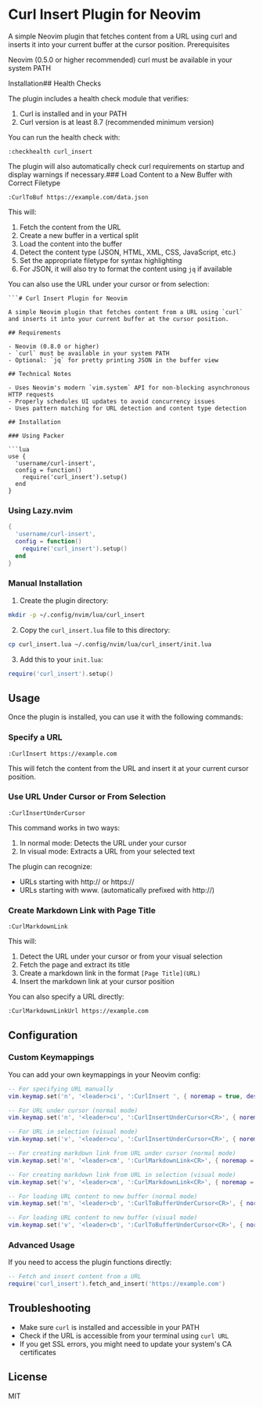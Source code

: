 # Curl Insert Plugin for Neovim
A simple Neovim plugin that fetches content from a URL using curl and inserts it into your current buffer at the cursor position.
Prerequisites

Neovim (0.5.0 or higher recommended)
curl must be available in your system PATH

Installation## Health Checks

The plugin includes a health check module that verifies:

1. Curl is installed and in your PATH
2. Curl version is at least 8.7 (recommended minimum version)

You can run the health check with:

```
:checkhealth curl_insert
```

The plugin will also automatically check curl requirements on startup and display warnings if necessary.### Load Content to a New Buffer with Correct Filetype

```
:CurlToBuf https://example.com/data.json
```

This will:
1. Fetch the content from the URL
2. Create a new buffer in a vertical split
3. Load the content into the buffer
4. Detect the content type (JSON, HTML, XML, CSS, JavaScript, etc.)
5. Set the appropriate filetype for syntax highlighting
6. For JSON, it will also try to format the content using `jq` if available

You can also use the URL under your cursor or from selection:

```
```# Curl Insert Plugin for Neovim

A simple Neovim plugin that fetches content from a URL using `curl` and inserts it into your current buffer at the cursor position.

## Requirements

- Neovim (0.8.0 or higher)
- `curl` must be available in your system PATH
- Optional: `jq` for pretty printing JSON in the buffer view

## Technical Notes

- Uses Neovim's modern `vim.system` API for non-blocking asynchronous HTTP requests
- Properly schedules UI updates to avoid concurrency issues
- Uses pattern matching for URL detection and content type detection

## Installation

### Using Packer

```lua
use {
  'username/curl-insert',
  config = function()
    require('curl_insert').setup()
  end
}
```

### Using Lazy.nvim

```lua
{
  'username/curl-insert',
  config = function()
    require('curl_insert').setup()
  end
}
```

### Manual Installation

1. Create the plugin directory:

```bash
mkdir -p ~/.config/nvim/lua/curl_insert
```

2. Copy the `curl_insert.lua` file to this directory:

```bash
cp curl_insert.lua ~/.config/nvim/lua/curl_insert/init.lua
```

3. Add this to your `init.lua`:

```lua
require('curl_insert').setup()
```

## Usage

Once the plugin is installed, you can use it with the following commands:

### Specify a URL

```
:CurlInsert https://example.com
```

This will fetch the content from the URL and insert it at your current cursor position.

### Use URL Under Cursor or From Selection

```
:CurlInsertUnderCursor
```

This command works in two ways:
1. In normal mode: Detects the URL under your cursor
2. In visual mode: Extracts a URL from your selected text

The plugin can recognize:
- URLs starting with http:// or https://
- URLs starting with www. (automatically prefixed with http://)

### Create Markdown Link with Page Title

```
:CurlMarkdownLink
```

This will:
1. Detect the URL under your cursor or from your visual selection
2. Fetch the page and extract its title
3. Create a markdown link in the format `[Page Title](URL)`
4. Insert the markdown link at your cursor position

You can also specify a URL directly:

```
:CurlMarkdownLinkUrl https://example.com
```

## Configuration

### Custom Keymappings

You can add your own keymappings in your Neovim config:

```lua
-- For specifying URL manually
vim.keymap.set('n', '<leader>ci', ':CurlInsert ', { noremap = true, desc = 'Curl Insert command' })

-- For URL under cursor (normal mode)
vim.keymap.set('n', '<leader>cu', ':CurlInsertUnderCursor<CR>', { noremap = true, desc = 'Curl Insert URL under cursor' })

-- For URL in selection (visual mode)
vim.keymap.set('v', '<leader>cu', ':CurlInsertUnderCursor<CR>', { noremap = true, desc = 'Curl Insert URL from selection' })

-- For creating markdown link from URL under cursor (normal mode)
vim.keymap.set('n', '<leader>cm', ':CurlMarkdownLink<CR>', { noremap = true, desc = 'Create markdown link from URL under cursor' })

-- For creating markdown link from URL in selection (visual mode)
vim.keymap.set('v', '<leader>cm', ':CurlMarkdownLink<CR>', { noremap = true, desc = 'Create markdown link from URL in selection' })

-- For loading URL content to new buffer (normal mode)
vim.keymap.set('n', '<leader>cb', ':CurlToBufferUnderCursor<CR>', { noremap = true, desc = 'Fetch URL under cursor to new buffer' })

-- For loading URL content to new buffer (visual mode)
vim.keymap.set('v', '<leader>cb', ':CurlToBufferUnderCursor<CR>', { noremap = true, desc = 'Fetch URL from selection to new buffer' })
```

### Advanced Usage

If you need to access the plugin functions directly:

```lua
-- Fetch and insert content from a URL
require('curl_insert').fetch_and_insert('https://example.com')
```

## Troubleshooting

- Make sure `curl` is installed and accessible in your PATH
- Check if the URL is accessible from your terminal using `curl URL`
- If you get SSL errors, you might need to update your system's CA certificates

## License

MIT
